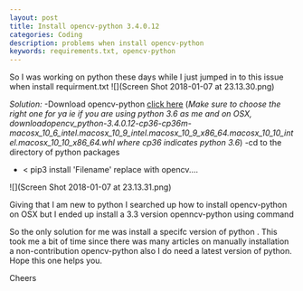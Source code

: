 ```yaml
---
layout: post
title: Install opencv-python 3.4.0.12
categories: Coding 
description: problems when install opencv-python
keywords: requirements.txt, opencv-python
---
```


So I was working on python these days while I just
jumped in to this issue when install requirment.txt
![](Screen Shot 2018-01-07 at 23.13.30.png)

*Solution:*
-Download opencv-python [click here](https://pypi.python.org/pypi/opencv-python#downloads)
(*Make sure to choose the right one for ya
 ie if you are using python 3.6 as me and on OSX,
 downloadopencv_python-3.4.0.12-cp36-cp36m-macosx_10_6_intel.macosx_10_9_intel.macosx_10_9_x86_64.macosx_10_10_intel.macosx_10_10_x86_64.whl
 where cp36 indicates python 3.6*)
-cd to the directory of python packages
- < pip3 install 'Filename' replace with opencv....
>
![](Screen Shot 2018-01-07 at 23.13.31.png)

Giving that I am new to python I searched up
how to install opencv-python on OSX but I
ended up install a 3.3 version openncv-python
using command <pip install opencv-python>

So the only solution for me was install a specifc
version of python . This took me a bit of time since
there was many articles on manually installation a
non-contribution opencv-python also I do need a latest
version of python. Hope this one helps you.

Cheers

